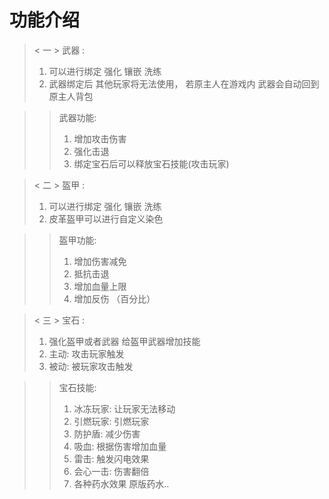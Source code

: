 # 功能介绍

> < 一 > 武器 :
>
> 1. 可以进行绑定 强化 镶嵌 洗练
> 2. 武器绑定后 其他玩家将无法使用， 若原主人在游戏内 武器会自动回到原主人背包

>> 武器功能:
>>
>> 1. 增加攻击伤害
>> 2. 强化击退
>> 3. 绑定宝石后可以释放宝石技能(攻击玩家)



> < 二 > 盔甲 : 
>
> 1. 可以进行绑定 强化 镶嵌 洗练
> 2. 皮革盔甲可以进行自定义染色

> >盔甲功能:
> >
> >1. 增加伤害减免
> >2. 抵抗击退
> >3. 增加血量上限
> >4. 增加反伤 （百分比）
> >
> >



>< 三 > 宝石 : 
>
>1. 强化盔甲或者武器 给盔甲武器增加技能
>2. 主动: 攻击玩家触发
>3. 被动: 被玩家攻击触发

> > 宝石技能:
> >
> > 1. 冰冻玩家: 让玩家无法移动
> > 2. 引燃玩家: 引燃玩家
> > 3. 防护盾:  减少伤害
> > 4. 吸血: 根据伤害增加血量
> > 5. 雷击: 触发闪电效果
> > 6. 会心一击: 伤害翻倍
> > 7. 各种药水效果 原版药水..

